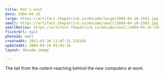 ```yaml
---
title: Rat's nest
date: 2004-04-16
large: https://artifact.thepatrick.io/decade/large/2004-04-16-1503.jpg
small: https://artifact.thepatrick.io/decade/small/2004-04-16-1503.jpg
smallRetina: https://artifact.thepatrick.io/decade/small/2004-04-16-1503@2x.jpg
flickrUrl: null
photoId: null
createdAt: 2011-01-30 11:07:15.233145
updatedAt: 2004-04-19 01:03:36
layout: decade-image

---
```

The tail from the rodent reaching behind the new computers at work.
